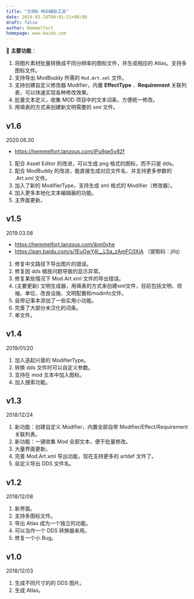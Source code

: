 ```yaml
---
title: "文明6 MOD辅助工具"
date: 2019-03-18T00:01:21+08:00
draft: false
author: Hemmelfort
homepage: www.baidu.com
---
```



🎡 **主要功能**：

1. 将图片素材批量转换成不同分辨率的图标文件，并生成相应的 Atlas。支持多图标文件。
2. 支持导出 ModBuddy 所需的 `Mod.Art.xml` 文件。
3. 支持创建自定义修改器 Modifier，内置 **EffectType** 、**Requirement** 关联列表，可以快速实现各种修改效果。
4. 批量文本定义，收集 MOD 项目中的文本词条，方便统一修改。
5. 用填表的方式来创建新文明需要的 xml 文件。



## v1.6

2020.06.30

- https://hemmelfort.lanzous.com/iPu9qe5v82f

1. 配合 Asset Editor 的改进，可以生成 png 格式的图标，而不只是 dds。
2. 配合 ModBuddy 的改进，能直接生成对应文件名、并支持更多参数的 .Art.xml 文件。
3. 加入了新的 ModifierType，支持生成 xml 格式的 Modifier（修改器）。
4. 加入更多本地化文本编辑器的功能。
5. 主界面更新。



## v1.5

2019.03.08

- https://hemmelfort.lanzous.com/ibm0yhe
- https://pan.baidu.com/s/1EuOwY4l__LSa_zAmFC0XjA （提取码：jifq）

1. 修复中文路径下导出图片的错误。
2. 修复因 dds 缩放问题导致的显示异常。
3. 修复某些情况下 Mod.Art.xml 文件的导出错误。
4. (主要更新) 文明生成器，用填表的方式来创建xml文件，目前包括文明、领袖、单位、改良设施、文明配置和modinfo文件。
5. 自带记事本添加了一些实用小功能。
6. 完善了大部分未汉化的词条。
7. 单文件。


## v1.4

2019/01/20

1. 加入迭起兴衰的 ModifierType。
2. 转换 dds 文件时可以自定义参数。
3. 支持在 mod 文本中加入图标。
4. 加入搜索功能。


## v1.3

2018/12/24

1. 新功能：创建自定义 Modifier，内置全部自带 Modifier/Effect/Requirement 关联列表。
2. 新功能：一键收集 Mod 全部文本，便于批量修改。
3. 大量界面更新。
4. 完善 Mod.Art.xml 导出功能，现在支持更多的 artdef 文件了。
5. 自定义导出 DDS 文件名。


## v1.2

2018/12/08

1. 新界面。
2. 支持多图标文件。
3. 导出 Atlas 成为一个独立的功能。
4. 可以当作一个 DDS 转换器来用。
5. 修复一个小 Bug。


## v1.0

2018/12/03

1. 生成不同尺寸的的 DDS 图片。
2. 生成 Atlas。

